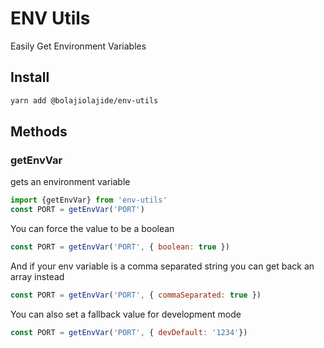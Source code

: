 # ENV Utils

Easily Get Environment Variables

## Install

```sh
yarn add @bolajiolajide/env-utils
```

## Methods

### getEnvVar

gets an environment variable

```js
import {getEnvVar} from 'env-utils'
const PORT = getEnvVar('PORT')
```

You can force the value to be a boolean

```js
const PORT = getEnvVar('PORT', { boolean: true })
```

And if your env variable is a comma separated string you can get back an array instead

```js
const PORT = getEnvVar('PORT', { commaSeparated: true })
```

You can also set a fallback value for development mode

```js
const PORT = getEnvVar('PORT', { devDefault: '1234'})
```
